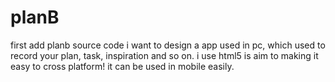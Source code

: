 # planB
first add planb source code
i want to design a app used in pc, which used to record your plan, task, inspiration and so on.
i use html5 is aim to making it easy to cross platform! it can be used in mobile easily.
